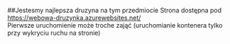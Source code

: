 ##Jestesmy najlepsza druzyna na tym przedmiocie
Strona dostępna pod https://webowa-druzynka.azurewebsites.net/  \
Pierwsze uruchomienie może troche zająć (uruchomianie kontenera tylko przy wykryciu ruchu na stronie)